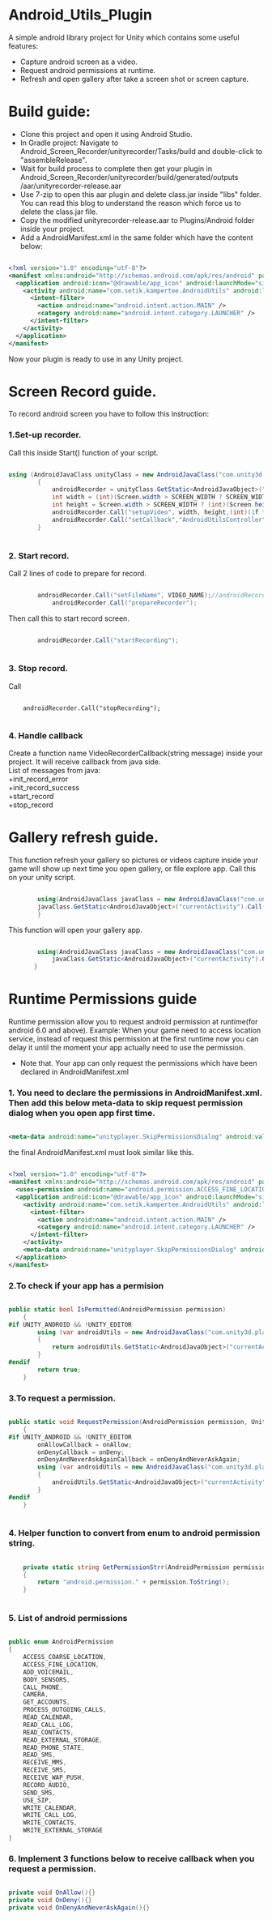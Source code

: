 # Android_Utils_Plugin  
A simple android library project for Unity which contains some useful features:  
+ Capture android screen as a video.  
+ Request android permissions at runtime.  
+ Refresh and open gallery after take a screen shot or screen capture.  

# Build guide:
+ Clone this project and open it using Android Studio.  
+ In Gradle project: Navigate to Android_Screen_Recorder/unityrecorder/Tasks/build and double-click to "assembleRelease".  
+ Wait for build process to complete then get your plugin in Android_Screen_Recorder/unityrecorder/build/generated/outputs /aar/unityrecorder-release.aar  
+ Use 7-zip to open this aar plugin and delete class.jar inside "libs" folder. You can read this blog to understand the reason which force us to delete the class.jar file.  
+ Copy the modified unityrecorder-release.aar to Plugins/Android folder inside your project.  
+ Add a AndroidManifest.xml in the same folder which have the content below:  

```xml

<?xml version="1.0" encoding="utf-8"?>
<manifest xmlns:android="http://schemas.android.com/apk/res/android" package="your package name">
  <application android:icon="@drawable/app_icon" android:launchMode="singleTask" android:label="@string/app_name">
    <activity android:name="com.setik.kampertee.AndroidUtils" android:label="@string/app_name" android:configChanges="fontScale|keyboard|keyboardHidden|locale|mnc|mcc|navigation|orientation|screenLayout|screenSize|smallestScreenSize|uiMode|touchscreen">
      <intent-filter>
        <action android:name="android.intent.action.MAIN" />
        <category android:name="android.intent.category.LAUNCHER" />
      </intent-filter>
    </activity>
  </application>
</manifest>

```
Now your plugin is ready to use in any Unity project.  

# Screen Record guide.  

To record android screen you have to follow this instruction:  

### 1.Set-up recorder.  
Call this inside Start() function of your script.  
```cs

using (AndroidJavaClass unityClass = new AndroidJavaClass("com.unity3d.player.UnityPlayer"))
        {
            androidRecorder = unityClass.GetStatic<AndroidJavaObject>("currentActivity");
            int width = (int)(Screen.width > SCREEN_WIDTH ? SCREEN_WIDTH : Screen.width);
            int height = Screen.width > SCREEN_WIDTH ? (int)(Screen.height * SCREEN_WIDTH / Screen.width) : Screen.height;
            androidRecorder.Call("setupVideo", width, height,(int)(1f * width * height / 100 * 240 * 7), 30);
			androidRecorder.Call("setCallback","AndroidUtilsController","VideoRecorderCallback");//this line set up the callback from java to Unity for more information please google it.
        }
	
```

### 2. Start record.  
Call 2 lines of code to prepare for record.  
```cs

		androidRecorder.Call("setFileName", VIDEO_NAME);//androidRecorder is a private variable which we have get reference inside Start() function.
        	androidRecorder.Call("prepareRecorder");

```

Then call this to start record screen.  
```cs

		androidRecorder.Call("startRecording");
		
```

### 3. Stop record.  
Call  
```

	androidRecorder.Call("stopRecording");
	
```

### 4. Handle callback  
Create a function name VideoRecorderCallback(string message) inside your project. It will receive callback from java side.  
List of messages from java:  
	+init_record_error  
	+init_record_success  
	+start_record  
	+stop_record  
	
# Gallery refresh guide.  

This function refresh your gallery so pictures or videos capture inside your game will show up next time you open gallery, or file explore app. Call this on your unity script.  
```cs

        using(AndroidJavaClass javaClass = new AndroidJavaClass("com.unity3d.player.UnityPlayer")){
        javaClass.GetStatic<AndroidJavaObject>("currentActivity").Call("refreshGallery", path);
		}

```
This function will open your gallery app.  
```cs

		using(AndroidJavaClass javaClass = new AndroidJavaClass("com.unity3d.player.UnityPlayer")){
			javaClass.GetStatic<AndroidJavaObject>("currentActivity").Call("openGallery");
	   }

```
# Runtime Permissions guide  

Runtime permission allow you to request android permission at runtime(for android 6.0 and above). Example: When your game need to access location service, instead of request this permission at the first runtime now you can delay it until the moment your app actually need to use the permission.  
* Note that. Your app can only request the permissions which have been declared in AndroidManifest.xml  

###  1. You need to declare the permissions in AndroidManifest.xml. Then add this below meta-data to skip request permission dialog when you open app first time.  
```xml

<meta-data android:name="unityplayer.SkipPermissionsDialog" android:value="true" />

```
the final AndroidManifest.xml must look similar like this.  

```xml

<?xml version="1.0" encoding="utf-8"?>
<manifest xmlns:android="http://schemas.android.com/apk/res/android" package="vn.adt.amazingvideo">
  <uses-permission android:name="android.permission.ACCESS_FINE_LOCATION"/>
  <application android:icon="@drawable/app_icon" android:launchMode="singleTask" android:label="@string/app_name">
    <activity android:name="com.setik.kampertee.AndroidUtils" android:label="@string/app_name" android:configChanges="fontScale|keyboard|keyboardHidden|locale|mnc|mcc|navigation|orientation|screenLayout|screenSize|smallestScreenSize|uiMode|touchscreen">
      <intent-filter>
        <action android:name="android.intent.action.MAIN" />
        <category android:name="android.intent.category.LAUNCHER" />
      </intent-filter>
    </activity>
	<meta-data android:name="unityplayer.SkipPermissionsDialog" android:value="true" />
  </application>
</manifest>

```


### 2.To check if your app has a permision  
```cs

public static bool IsPermitted(AndroidPermission permission)
    {
#if UNITY_ANDROID && !UNITY_EDITOR
        using (var androidUtils = new AndroidJavaClass("com.unity3d.player.UnityPlayer"))
        {
            return androidUtils.GetStatic<AndroidJavaObject>("currentActivity").Call<bool>("hasPermission", GetPermissionStrr(permission));
        }
#endif
        return true;
    }

```


### 3.To request a permission.  
```cs

public static void RequestPermission(AndroidPermission permission, UnityAction onAllow = null, UnityAction onDeny = null, UnityAction onDenyAndNeverAskAgain = null)
    {
#if UNITY_ANDROID && !UNITY_EDITOR
        onAllowCallback = onAllow;
        onDenyCallback = onDeny;
        onDenyAndNeverAskAgainCallback = onDenyAndNeverAskAgain;
        using (var androidUtils = new AndroidJavaClass("com.unity3d.player.UnityPlayer"))
        {
            androidUtils.GetStatic<AndroidJavaObject>("currentActivity").Call("requestPermission", GetPermissionStrr(permission));
        }
#endif
    }
    
```

### 4. Helper function to convert from enum to android permission string.  
```cs

	private static string GetPermissionStrr(AndroidPermission permission)
    {
        return "android.permission." + permission.ToString();
    }
    
 ```

### 5. List of android permissions  
```cs

public enum AndroidPermission
{
    ACCESS_COARSE_LOCATION,
    ACCESS_FINE_LOCATION,
    ADD_VOICEMAIL,
    BODY_SENSORS,
    CALL_PHONE,
    CAMERA,
    GET_ACCOUNTS,
    PROCESS_OUTGOING_CALLS,
    READ_CALENDAR,
    READ_CALL_LOG,
    READ_CONTACTS,
    READ_EXTERNAL_STORAGE,
    READ_PHONE_STATE,
    READ_SMS,
    RECEIVE_MMS,
    RECEIVE_SMS,
    RECEIVE_WAP_PUSH,
    RECORD_AUDIO,
    SEND_SMS,
    USE_SIP,
    WRITE_CALENDAR,
    WRITE_CALL_LOG,
    WRITE_CONTACTS,
    WRITE_EXTERNAL_STORAGE
}

```

### 6. Implement 3 functions below to receive callback when you request a permission.
```cs

private void OnAllow(){}
private void OnDeny(){}
private void OnDenyAndNeverAskAgain(){}

```
